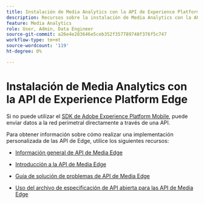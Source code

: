 ```yaml
---
title: Instalación de Media Analytics con la API de Experience Platform Edge
description: Recursos sobre la instalación de Media Analytics con la API de Experience Platform Edge.
feature: Media Analytics
role: User, Admin, Data Engineer
source-git-commit: a26e4e283646e5ceb352f357789748f376f5c747
workflow-type: tm+mt
source-wordcount: '119'
ht-degree: 0%

---
```


# Instalación de Media Analytics con la API de Experience Platform Edge

Si no puede utilizar el [SDK de Adobe Experience Platform Mobile](/help/implementation/edge/implementation-edge.md), puede enviar datos a la red perimetral directamente a través de una API.

Para obtener información sobre cómo realizar una implementación personalizada de las API de Edge, utilice los siguientes recursos:

* [Información general de API de Media Edge](https://experienceleague.adobe.com/docs/experience-platform/edge-network-server-api/media-edge-apis/overview.html)

* [Introducción a la API de Media Edge](https://experienceleague.adobe.com/docs/experience-platform/edge-network-server-api/media-edge-apis/getting-started.html)

* [Guía de solución de problemas de API de Media Edge](https://experienceleague.adobe.com/docs/experience-platform/edge-network-server-api/media-edge-apis/troubleshooting.html)

* [Uso del archivo de especificación de API abierta para las API de Media Edge](https://experienceleague.adobe.com/docs/experience-platform/edge-network-server-api/media-edge-apis/swagger.html)
